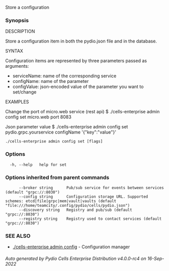 Store a configuration

### Synopsis


DESCRIPTION

  Store a configuration item in both the pydio.json file and in the database.

SYNTAX

  Configuration items are represented by three parameters passed as arguments:
  - serviceName: name of the corresponding service
  - configName: name of the parameter
  - configValue: json-encoded value of the parameter you want to set/change

EXAMPLES

  Change the port of micro.web service (rest api)
  $ ./cells-enterprise admin config set micro.web port 8083

  Json parameter value
  $ ./cells-enterprise admin config set pydio.grpc.yourservice configName '{"key":"value"}'



```
./cells-enterprise admin config set [flags]
```

### Options

```
  -h, --help   help for set
```

### Options inherited from parent commands

```
      --broker string      Pub/sub service for events between services (default "grpc://:8030")
      --config string      Configuration storage URL. Supported schemes: etcd|file|grpc|mem|vault|vaults (default "file:///home/teamcity/.config/pydio/cells/pydio.json")
      --discovery string   Registry and pub/sub (default "grpc://:8030")
      --registry string    Registry used to contact services (default "grpc://:8030")
```

### SEE ALSO

* [./cells-enterprise admin config](./cells-enterprise-admin-config)	 - Configuration manager

###### Auto generated by Pydio Cells Enterprise Distribution v4.0.0-rc4 on 16-Sep-2022
